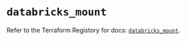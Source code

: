 # `databricks_mount`

Refer to the Terraform Registory for docs: [`databricks_mount`](https://registry.terraform.io/providers/databricks/databricks/1.33.0/docs/resources/mount).
